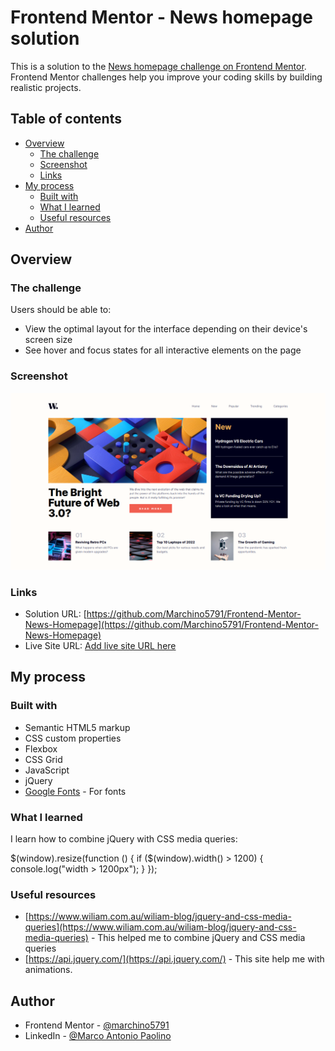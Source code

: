 # Frontend Mentor - News homepage solution

This is a solution to the [News homepage challenge on Frontend Mentor](https://www.frontendmentor.io/challenges/news-homepage-H6SWTa1MFl). Frontend Mentor challenges help you improve your coding skills by building realistic projects. 

## Table of contents

- [Overview](#overview)
  - [The challenge](#the-challenge)
  - [Screenshot](#screenshot)
  - [Links](#links)
- [My process](#my-process)
  - [Built with](#built-with)
  - [What I learned](#what-i-learned)
  - [Useful resources](#useful-resources)
- [Author](#author)

## Overview

### The challenge

Users should be able to:

- View the optimal layout for the interface depending on their device's screen size
- See hover and focus states for all interactive elements on the page

### Screenshot

![News homepage screenshot](https://github.com/Marchino5791/Frontend-Mentor-News-Homepage/blob/main/Screenshot%202023-01-09%2019.26.38.png)

### Links

- Solution URL: [https://github.com/Marchino5791/Frontend-Mentor-News-Homepage](https://github.com/Marchino5791/Frontend-Mentor-News-Homepage)
- Live Site URL: [Add live site URL here](https://your-live-site-url.com)

## My process

### Built with

- Semantic HTML5 markup
- CSS custom properties
- Flexbox
- CSS Grid
- JavaScript
- jQuery
- [Google Fonts](https://fonts.google.com) - For fonts

### What I learned

I learn how to combine jQuery with CSS media queries:

$(window).resize(function () { 
  if ($(window).width() > 1200) {
    console.log("width > 1200px");
  }
 });

### Useful resources

- [https://www.wiliam.com.au/wiliam-blog/jquery-and-css-media-queries](https://www.wiliam.com.au/wiliam-blog/jquery-and-css-media-queries) - This helped me to combine jQuery and CSS media queries
- [https://api.jquery.com/](https://api.jquery.com/) - This site help me with animations.

## Author

- Frontend Mentor - [@marchino5791](https://www.frontendmentor.io/profile/marchino5791)
- LinkedIn - [@Marco Antonio Paolino](https://www.linkedin.com/in/marco-paolino/)
